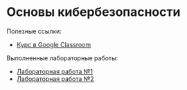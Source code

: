 # Основы кибербезопасности

Полезные ссылки:

- [Курс в Google Classroom](https://classroom.google.com/c/ODAxMjE1NDA2OTQ4?hl=ru&cjc=oprprwy4)

Выполненные лабораторные работы:

- [Лабораторная работа №1](labs/lab-1)
- [Лабораторная работа №2](labs/lab-2)
